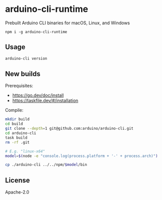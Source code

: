 # arduino-cli-runtime

Prebuilt Arduino CLI binaries for macOS, Linux, and Windows

```
npm i -g arduino-cli-runtime
```

## Usage

```sh
arduino-cli version
```

## New builds

Prerequisites:

- https://go.dev/doc/install
- https://taskfile.dev/#/installation

Compile:

```sh
mkdir build
cd build
git clone --depth=1 git@github.com:arduino/arduino-cli.git
cd arduino-cli
task build
rm -rf .git

# E.g. "linux-x64"
model=$(node -e "console.log(process.platform + '-' + process.arch)")

cp ./arduino-cli ../../npm/$model/bin
```

## License

Apache-2.0

